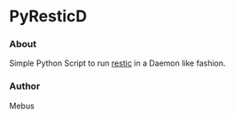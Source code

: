 # PyResticD

### About

Simple Python Script to run [restic](https://restic.github.io/) in a Daemon like fashion.

### Author

Mebus
